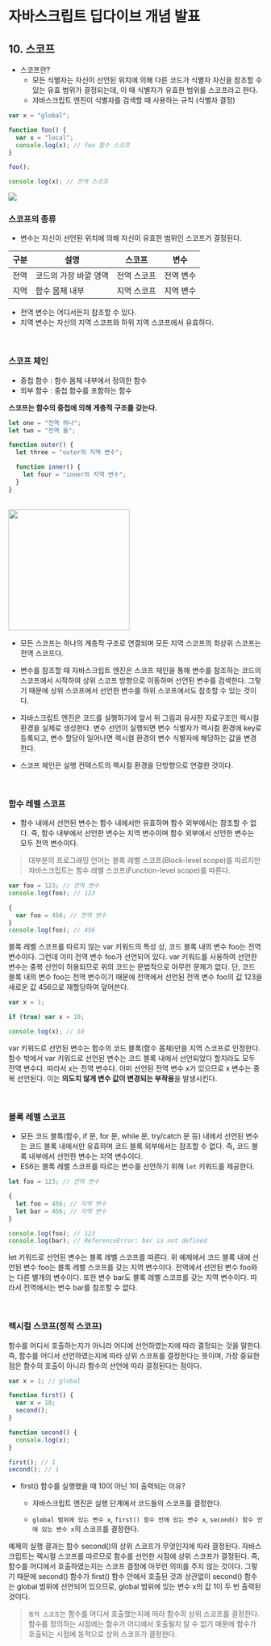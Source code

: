 # 자바스크립트 딥다이브 개념 발표

## 10. 스코프

- 스코프란?
  - 모든 식별자는 자신이 선언된 위치에 의해 다른 코드가 식별자 자신을 참조할 수 있는 유효 범위가 결정되는데, 이 때 식별자가 유효한 범위를 스코프라고 한다.
  - 자바스크립트 엔진이 식별자를 검색할 때 사용하는 규칙 (식별자 결정)

```js
var x = "global";

function foo() {
  var x = "local";
  console.log(x); // foo 함수 스코프
}

foo();

console.log(x); // 전역 스코프
```

<img src="https://user-images.githubusercontent.com/78911818/215340191-17000568-5302-4a48-8b29-50c423f87ab6.png" />

<br>

### 스코프의 종류

- 변수는 자신이 선언된 위치에 의해 자신이 유효한 범위인 스코프가 결정된다.

| 구분 | 설명                  | 스코프      | 변수      |
| ---- | --------------------- | ----------- | --------- |
| 전역 | 코드의 가장 바깥 영역 | 전역 스코프 | 전역 변수 |
| 지역 | 함수 몸체 내부        | 지역 스코프 | 지역 변수 |

- 전역 변수는 어디서든지 참조할 수 있다.
- 지역 변수는 자신의 지역 스코프와 하위 지역 스코프에서 유효하다.

<br>

### 스코프 체인

- 중첩 함수 : 함수 몸체 내부에서 정의한 함수
- 외부 함수 : 중첩 함수를 포함하는 함수

**스코프는 함수의 중첩에 의해 게층적 구조를 갖는다.**

```js
let one = "전역 하나";
let two = "전역 둘";

function outer() {
  let three = "outer의 지역 변수";

  function inner() {
    let four = "inner의 지역 변수";
  }
}
```

<br>

<img src = "https://user-images.githubusercontent.com/78911818/215341305-58aa3ee9-c20a-4778-91b0-1a9d20104cdc.png" width="240px" />

<br>

- 모든 스코프는 하나의 계층적 구조로 연결되며 모든 지역 스코프의 최상위 스코프는 전역 스코프다.

- 변수를 참조할 때 자바스크립트 엔진은 스코프 체인을 통해 변수를 참조하는 코드의 스코프에서 시작하여 상위 스코프 방향으로 이동하며 선언된 변수를 검색한다. 그렇기 때문에 상위 스코프에서 선언한 변수를 하위 스코프에서도 참조할 수 있는 것이다.

- 자바스크립트 엔진은 코드를 실행하기에 앞서 위 그림과 유사한 자료구조인 렉시컬 환경을 실제로 생성한다. 변수 선언이 실행되면 변수 식별자가 렉시컬 환경에 key로 등록되고, 변수 할당이 일어나면 렉시컬 환경의 변수 식별자에 해당하는 값을 변경한다.

- 스코프 체인은 실행 컨텍스트의 렉시컬 환경을 단방향으로 연결한 것이다.

<br>

### 함수 레벨 스코프

- 함수 내에서 선언된 변수는 함수 내에서만 유효하며 함수 외부에서는 참조할 수 없다. 즉, 함수 내부에서 선언한 변수는 지역 변수이며 함수 외부에서 선언한 변수는 모두 전역 변수이다.

> 대부분의 프로그래밍 언어는 블록 레벨 스코프(Block-level scope)를 따르지만 자바스크립트는 함수 레벨 스코프(Function-level scope)를 따른다.

```js
var foo = 123; // 전역 변수
console.log(foo); // 123

{
  var foo = 456; // 전역 변수
}
console.log(foo); // 456
```

블록 레벨 스코프를 따르지 않는 var 키워드의 특성 상, 코드 블록 내의 변수 foo는 전역 변수이다. 그런데 이미 전역 변수 foo가 선언되어 있다. var 키워드를 사용하여 선언한 변수는 중복 선언이 허용되므로 위의 코드는 문법적으로 아무런 문제가 없다. 단, 코드 블록 내의 변수 foo는 전역 변수이기 때문에 전역에서 선언된 전역 변수 foo의 값 123을 새로운 값 456으로 재할당하여 덮어쓴다.

```js
var x = 1;

if (true) var x = 10;

console.log(x); // 10
```

var 키워드로 선언된 변수는 함수의 코드 블록(함수 몸체)만을 지역 스코프로 인정한다. 함수 밖에서 var 키워드로 선언된 변수는 코드 블록 내에서 선언되었다 할지라도 모두 전역 변수다. 따라서 x는 전역 변수다. 이미 선언된 전역 변수 x가 있으므로 x 변수는 중복 선언된다. 이는 **의도치 않게 변수 값이 변경되는 부작용**을 발생시킨다.

<br>

### 블록 레벨 스코프

- 모든 코드 블록(함수, if 문, for 문, while 문, try/catch 문 등) 내에서 선언된 변수는 코드 블록 내에서만 유효하며 코드 블록 외부에서는 참조할 수 없다. 즉, 코드 블록 내부에서 선언한 변수는 지역 변수이다.
- ES6는 블록 레벨 스코프를 따르는 변수를 선언하기 위해 `let` 키워드를 제공한다.

```js
let foo = 123; // 전역 변수

{
  let foo = 456; // 지역 변수
  let bar = 456; // 지역 변수
}

console.log(foo); // 123
console.log(bar); // ReferenceError: bar is not defined
```

let 키워드로 선언된 변수는 블록 레벨 스코프를 따른다. 위 예제에서 코드 블록 내에 선언된 변수 foo는 블록 레벨 스코프를 갖는 지역 변수이다. 전역에서 선언된 변수 foo와는 다른 별개의 변수이다. 또한 변수 bar도 블록 레벨 스코프를 갖는 지역 변수이다. 따라서 전역에서는 변수 bar를 참조할 수 없다.

<br>

### 렉시컬 스코프(정적 스코프)

함수를 어디서 호출하는지가 아니라 어디에 선언하였는지에 따라 결정되는 것을 말한다. 즉, 함수를 어디서 선언하였는지에 따라 상위 스코프를 결정한다는 뜻이며, 가장 중요한 점은 함수의 호출이 아니라 함수의 선언에 따라 결정된다는 점이다.

```js
var x = 1; // global

function first() {
  var x = 10;
  second();
}

function second() {
  console.log(x);
}

first(); // 1
second(); // 1
```

- first() 함수를 실행했을 때 10이 아닌 1이 출력되는 이유?

  - 자바스크립트 엔진은 실행 단계에서 코드들의 스코프를 결정한다.

  - `global 범위에 있는 변수 x`, `first() 함수 안에 있는 변수 x`, `second() 함수 안에 있는 변수 x`의 스코프를 결정한다.

예제의 실행 결과는 함수 second()의 상위 스코프가 무엇인지에 따라 결정된다. 자바스크립트는 렉시컬 스코프를 따르므로 함수를 선언한 시점에 상위 스코프가 결정된다. 즉, 함수를 어디에서 호출하였는지는 스코프 결정에 아무런 의미를 주지 않는 것이다. 그렇기 때문에 second() 함수가 first() 함수 안에서 호출된 것과 상관없이 second() 함수는 global 범위에 선언되어 있으므로, global 범위에 있는 변수 x의 값 1이 두 번 출력된 것이다.

> `동적 스코프`는 함수를 어디서 호출했는지에 따라 함수의 상위 스코프를 결정한다. 함수를 정의하는 시점에는 함수가 어디에서 호출될지 알 수 없기 때문에 함수가 호출되는 시점에 동적으로 상위 스코프가 결정한다.
